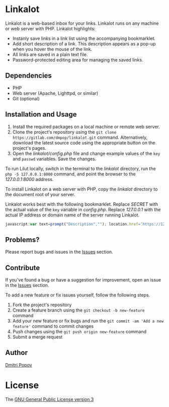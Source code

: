 # Linkalot

Linkalot is a web-based inbox for your links. Linkalot runs on any machine or web server with PHP. Linkalot highlights:

- Instanly save links in a link list using the accompanying bookmarklet.
- Add short description of a link. This description appears as a pop-up when you hover the mouse of the link.
- All links are saved in a plain text file.
- Password-protected editing area for managing the saved links.

## Dependencies

- PHP
- Web server (Apache, Lighttpd, or similar)
- Git (optional)

## Installation and Usage

1. Install the required packages on a local machine or remote web server.
2. Clone the project's repository using the `git clone https://gitlab.com/dmpop/linkalot.git` command. Alternatively, download the latest source code using the appropriate button on the project's pages.
3. Open the _linkalot/config.php_ file and change example values of the `key` and `passwd` variables. Save the changes.

To run Lilut locally, switch in the terminal to the _linkalot_ directory,  run the `php -S 127.0.0.1:8000` command, and point the browser to the _127.0.0.1:8000_ address.

To install Linkalot on a web server with PHP, copy the _linkalot_ directory to the document root of your server.

Linkalot works best with the following bookmarklet. Replace _SECRET_ with the actual value of the `key` variable in _config.php_. Replace _127.0.0.1_ with the actual IP address or domain name of the server running Linkalot.


```javascript
javascript:var text=prompt("Description",""); location.href='https://127.0.0.1/linkalot/?url='+encodeURIComponent(location.href)+'&key=SECRET&txt='+escape(text)

```

## Problems?

Please report bugs and issues in the [Issues](https://gitlab.com/dmpop/linkalot/issues) section.

## Contribute

If you've found a bug or have a suggestion for improvement, open an issue in the [Issues](https://gitlab.com/dmpop/linkalot/issues) section.

To add a new feature or fix issues yourself, follow the following steps.

1. Fork the project's repository
2. Create a feature branch using the `git checkout -b new-feature` command
3. Add your new feature or fix bugs and run the `git commit -am 'Add a new feature'` command to commit changes
4. Push changes using the `git push origin new-feature` command
5. Submit a merge request

## Author

[Dmitri Popov](https://www.tokyomade.photography/)

# License

The [GNU General Public License version 3](http://www.gnu.org/licenses/gpl-3.0.en.html)
